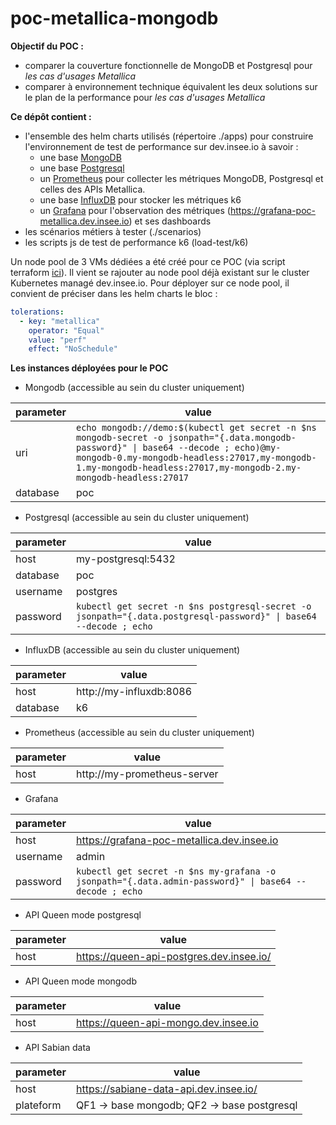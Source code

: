 # poc-metallica-mongodb

**Objectif du POC :**
  - comparer la couverture fonctionnelle de MongoDB et Postgresql pour *les cas d'usages Metallica*
  - comparer à environnement technique équivalent les deux solutions sur le plan de la performance pour *les cas d'usages Metallica*


**Ce dépôt contient :**
- l'ensemble des helm charts utilisés (répertoire ./apps) pour construire l'environnement de test de performance sur dev.insee.io à savoir :
  - une base [MongoDB](https://github.com/bitnami/charts/tree/master/bitnami/mongodb)
  - une base [Postgresql](https://github.com/bitnami/charts/tree/master/bitnami/postgresql)
  - un [Prometheus](https://github.com/prometheus-community/helm-charts/tree/main/charts/prometheus) pour collecter les métriques MongoDB, Postgresql et celles des APIs Metallica.
  - une base [InfluxDB](https://github.com/influxdata/helm-charts) pour stocker les métriques k6 
  - un [Grafana](https://github.com/grafana/helm-charts) pour l'observation des métriques (https://grafana-poc-metallica.dev.insee.io) et ses dashboards
- les scénarios métiers à tester (./scenarios)
- les scripts js de test de performance k6 (load-test/k6)

Un node pool de 3 VMs dédiées a été créé pour ce POC (via script terraform [ici](https://github.com/InseeFrLab/dev.insee.io/blob/master/terraform/cluster.tf)). Il vient se rajouter au node pool déjà existant sur le cluster Kubernetes managé dev.insee.io. Pour déployer sur ce node pool, il convient de préciser dans les helm charts le bloc :
```yaml
tolerations:
  - key: "metallica"
    operator: "Equal"
    value: "perf"
    effect: "NoSchedule"
```

**Les instances déployées pour le POC**

* Mongodb (accessible au sein du cluster uniquement)

| parameter  | value  |
|---|---|
| uri  |  ```echo mongodb://demo:$(kubectl get secret -n $ns mongodb-secret -o jsonpath="{.data.mongodb-password}" \| base64 --decode ; echo)@my-mongodb-0.my-mongodb-headless:27017,my-mongodb-1.my-mongodb-headless:27017,my-mongodb-2.my-mongodb-headless:27017``` |
| database  | poc |

* Postgresql (accessible au sein du cluster uniquement)

| parameter  | value  |
|---|---|
| host  | my-postgresql:5432 |
| database  | poc |
| username  | postgres |
| password  | ```kubectl get secret -n $ns postgresql-secret -o jsonpath="{.data.postgresql-password}" \| base64 --decode ; echo``` |

* InfluxDB (accessible au sein du cluster uniquement)

| parameter  | value  |
|---|---|
| host  | http://my-influxdb:8086 |
| database  | k6 |

* Prometheus (accessible au sein du cluster uniquement)

| parameter  | value  |
|---|---|
| host  | http://my-prometheus-server |

* Grafana

| parameter  | value  |
|---|---|
| host  | https://grafana-poc-metallica.dev.insee.io |
| username  | admin |
| password  | ```kubectl get secret -n $ns my-grafana -o jsonpath="{.data.admin-password}" \| base64 --decode ; echo``` |

* API Queen mode postgresql

| parameter  | value  |
|---|---|
| host  | https://queen-api-postgres.dev.insee.io/ |

* API Queen mode mongodb

| parameter  | value  |
|---|---|
| host  | https://queen-api-mongo.dev.insee.io |

* API Sabian data

| parameter  | value  |
|---|---|
| host  | https://sabiane-data-api.dev.insee.io/ |
| plateform | QF1 -> base mongodb; QF2 -> base postgresql | 





